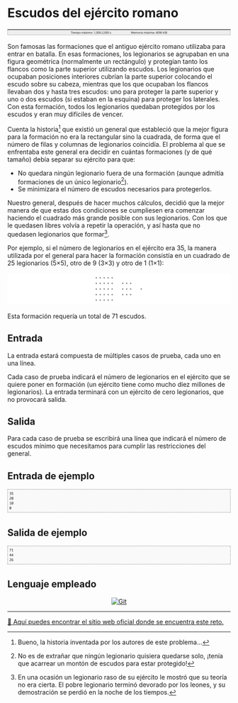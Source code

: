 # Escudos del ejército romano

![Tiempo y memoria a consumir máximos](images/tiempoMemoria.png)

Son famosas las formaciones que el antiguo ejército romano utilizaba para entrar en batalla. En esas formaciones, los legionarios se agrupaban en una figura geométrica (normalmente un rectángulo) y protegían tanto los flancos como la parte superior utilizando escudos. Los legionarios que ocupaban posiciones interiores cubrían la parte superior colocando el escudo sobre su cabeza, mientras que los que ocupaban los flancos llevaban dos y hasta tres escudos: uno para proteger la parte superior y uno o dos escudos (si estaban en la esquina) para proteger los laterales. Con esta formación, todos los legionarios quedaban protegidos por los escudos y eran muy difíciles de vencer.

Cuenta la historia[^historia] que existió un general que estableció que la mejor figura para la formación no era la rectangular sino la cuadrada, de forma que el número de filas y columnas de legionarios coincidía. El problema al que se enfrentaba este general era decidir en cuántas formaciones (y de qué tamaño) debía separar su ejército para que:

* No quedara ningún legionario fuera de una formación (aunque admitía formaciones de un único legionario[^legionario]).
* Se minimizara el número de escudos necesarios para protegerlos.

Nuestro general, después de hacer muchos cálculos, decidió que la mejor manera de que estas dos condiciones se cumpliesen era comenzar haciendo el cuadrado más grande posible con sus legionarios. Con los que le quedasen libres volvía a repetir la operación, y así hasta que no quedasen legionarios que formar[^formar].

Por ejemplo, si el número de legionarios en el ejército era 35, la manera utilizada por el general para hacer la formación consistía en un cuadrado de 25 legionarios (5×5), otro de 9 (3×3) y otro de 1 (1×1):

![Formaciones ejército romano](images/formacionesRomanas.png)

Esta formación requería un total de 71 escudos.

## Entrada

La entrada estará compuesta de múltiples casos de prueba, cada uno en una línea.

Cada caso de prueba indicará el número de legionarios en el ejército que se quiere poner en formación (un ejército tiene como mucho diez millones de legionarios). La entrada terminará con un ejército de cero legionarios, que no provocará salida.

## Salida

Para cada caso de prueba se escribirá una línea que indicará el número de escudos mínimo que necesitamos para cumplir las restricciones del general.

## Entrada de ejemplo

![Entrada del programa](images/entrada.png)

## Salida de ejemplo

![Salida del programa](images/salida.png)

## Lenguaje empleado

<p align="center">
	<a href="https://www.swift.org">
	    <img src="https://img.shields.io/badge/Swift-FA7343?style=for-the-badge&logo=swift&logoColor=white" alt="Git">
	</a>
</p>

---

[🛜 Aquí puedes encontrar el sitio web oficial donde se encuentra este reto.](https://aceptaelreto.com/pub/problems/v001/19/st/statements/Spanish/index.html)

[^historia]: Bueno, la historia inventada por los autores de este problema...
[^legionario]: No es de extrañar que ningún legionario quisiera quedarse solo, ¡tenía que acarrear un montón de escudos para estar protegido!
[^formar]: En una ocasión un legionario raso de su ejército le mostró que su teoría no era cierta. El pobre legionario terminó devorado por los leones, y su demostración se perdió en la noche de los tiempos.
